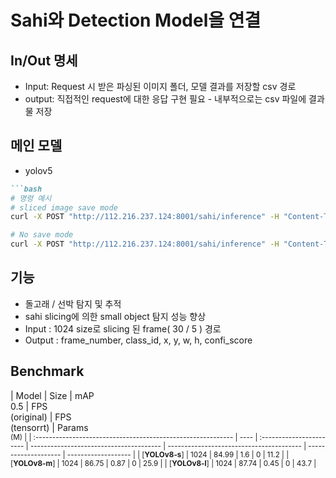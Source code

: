 # Sahi와 Detection Model을 연결

## In/Out 명세

- Input: Request 시 받은 파싱된 이미지 폴더, 모델 결과를 저장할 csv 경로
- output: 직접적인 request에 대한 응답 구현 필요 - 내부적으로는 csv 파일에 결과물 저장

## 메인 모델

- yolov5 

```markdown
```bash
# 명령 예시
# sliced image save mode
curl -X POST "http://112.216.237.124:8001/sahi/inference" -H "Content-Type: application/json" -d '{"img_path": "/home/dva3/workspace_temp/output/test/test01", "csv_path": "./test.csv", "sliced_path":"./test_sliced"}'

# No save mode
curl -X POST "http://112.216.237.124:8001/sahi/inference" -H "Content-Type: application/json" -d '{"det_result_path": "/home/dva3/API/DVA_LAB/models/bytetrack_jy/example.txt", "result_path": "./test.txt"}'
```

## 기능
* 돌고래 / 선박 탐지 및 추적
* sahi slicing에 의한 small object 탐지 성능 향상
* Input : 1024 size로 slicing 된 frame( 30 / 5 ) 경로
* Output : frame_number, class_id, x, y, w, h, confi_score

## Benchmark
| Model                                                        | Size | mAP<br/>0.5 | FPS<br/>(original) | FPS<br/>(tensorrt) | Params<br/><sup> (M) |
| :----------------------------------------------------------- | ---- | :----------------------- | --------------------------------------- | ---------------------------------------- | -------------------- | ------------------- |
| [**YOLOv8-s**] | 1024  |     84.99               | 1.6                                      | 0                                      | 11.2                | 
| [**YOLOv8-m**] | 1024  |   86.75             | 0.87                                  | 0                                    | 25.9                  |
| [**YOLOv8-l**] | 1024  |     87.74               | 0.45                                      | 0                                      | 43.7                | 
 
